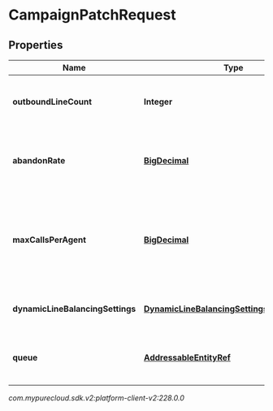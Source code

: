 # CampaignPatchRequest


## Properties

| Name | Type | Description | Notes |
| ------------ | ------------- | ------------- | ------------- |
| **outboundLineCount** | **Integer** | The number of outbound lines to be concurrently dialed. |  [optional] |
| **abandonRate** | [**BigDecimal**](BigDecimal) | The targeted compliance abandon rate percentage |  [optional] |
| **maxCallsPerAgent** | [**BigDecimal**](BigDecimal) | The maximum number of calls that can be placed per agent on this campaign |  [optional] |
| **dynamicLineBalancingSettings** | [**DynamicLineBalancingSettingsPatchRequest**](DynamicLineBalancingSettingsPatchRequest) | Dynamic line balancing settings |  [optional] |
| **queue** | [**AddressableEntityRef**](AddressableEntityRef) | The Queue for this Campaign to route calls to. |  [optional] |




_com.mypurecloud.sdk.v2:platform-client-v2:228.0.0_
